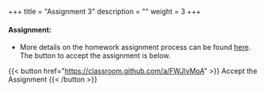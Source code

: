 +++
title = "Assignment 3"
description = ""
weight = 3
+++


#### Assignment:
- More details on the homework assignment process can be found [here](/mgmt6560-sp18/assignments/). The button to accept the assignment is below.

{{< button href="https://classroom.github.com/a/FWJlvMoA" >}} Accept the Assignment {{< /button >}}

